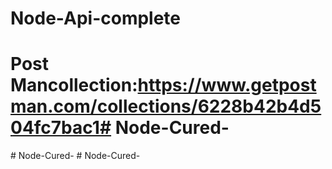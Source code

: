 # Node-Api-complete
# Post Mancollection:https://www.getpostman.com/collections/6228b42b4d504fc7bac1#   N o d e - C u r e d -  
 #   N o d e - C u r e d -  
 #   N o d e - C u r e d -  
 